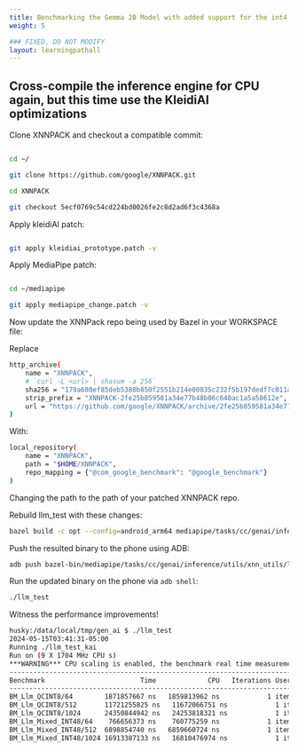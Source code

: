```yaml
---
title: Benchmarking the Gemma 2B Model with added support for the int4 kernels in KleidiAI via XNNPACK
weight: 5

### FIXED, DO NOT MODIFY
layout: learningpathall
---
```


## Cross-compile the inference engine for CPU again, but this time use the KleidiAI optimizations

Clone XNNPACK and checkout a compatible commit:

```bash

cd ~/

git clone https://github.com/google/XNNPACK.git

cd XNNPACK

git checkout 5ecf0769c54cd224bd0026fe2c8d2ad6f3c4368a

```

Apply kleidiAI patch:

```bash

git apply kleidiai_prototype.patch -v

```

Apply MediaPipe patch:

```bash

cd ~/mediapipe

git apply mediapipe_change.patch -v

```

Now update the XNNPack repo being used by Bazel in your WORKSPACE file:

Replace

```bash
http_archive(
    name = "XNNPACK",
    # `curl -L <url> | shasum -a 256`
    sha256 = "179a680ef85deb5380b850f2551b214e00835c232f5b197dedf7c011a6adf5a6",
    strip_prefix = "XNNPACK-2fe25b859581a34e77b48b06c640ac1a5a58612e",
    url = "https://github.com/google/XNNPACK/archive/2fe25b859581a34e77b48b06c640ac1a5a58612e.zip",
)
```

With:

```bash
local_repository(
    name = "XNNPACK",
    path = "$HOME/XNNPACK",
    repo_mapping = {"@com_google_benchmark": "@google_benchmark"}
)
```

Changing the path to the path of your patched XNNPACK repo.


Rebuild llm_test with these changes:

```bash
bazel build -c opt --config=android_arm64 mediapipe/tasks/cc/genai/inference/utils/xnn_utils:llm_test
```

Push the resulted binary to the phone using ADB:


```bash
adb push bazel-bin/mediapipe/tasks/cc/genai/inference/utils/xnn_utils/llm_test /data/local/tmp/gen_ai
```


Run the updated binary on the phone via `adb shell`:

```bash
./llm_test
```

Witness the performance improvements!

```bash
husky:/data/local/tmp/gen_ai $ ./llm_test
2024-05-15T03:41:31-05:00
Running ./llm_test_kai
Run on (9 X 1704 MHz CPU s)
***WARNING*** CPU scaling is enabled, the benchmark real time measurements may be noisy and will incur extra overhead.
----------------------------------------------------------------------------------
Benchmark                        Time             CPU   Iterations UserCounters...
----------------------------------------------------------------------------------
BM_Llm_QCINT8/64        1871857667 ns   1859813962 ns            1 items_per_second=34.412/s
BM_Llm_QCINT8/512       11721255825 ns   11672066751 ns            1 items_per_second=43.8654/s
BM_Llm_QCINT8/1024      24350844942 ns   24253818321 ns            1 items_per_second=42.2202/s
BM_Llm_Mixed_INT48/64    766656373 ns    760775259 ns            1 items_per_second=84.1247/s
BM_Llm_Mixed_INT48/512  6898854740 ns   6859660724 ns            1 items_per_second=74.6393/s
BM_Llm_Mixed_INT48/1024 16913387133 ns   16810476974 ns            1 items_per_second=60.9144/s
```